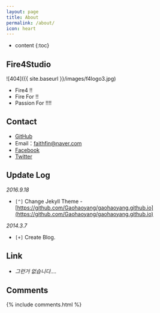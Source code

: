 ```yaml
---
layout: page
title: About
permalink: /about/
icon: heart
---
```


* content
{:toc}

## Fire4Studio

![404]({{ site.baseurl }}/images/f4logo3.jpg)

* Fire4 !!
* Fire For !!
* Passion For !!!!

## Contact

* [GitHub](https://github.com/faith20)
* Email：faithfin@naver.com
* [Facebook](https://www.facebook.com/faithfin)
* [Twitter](https://twitter.com/faithfin)

## Update Log

*2016.9.18*

* `[^]` Change Jekyll Theme - [https://github.com/Gaohaoyang/gaohaoyang.github.io](https://github.com/Gaohaoyang/gaohaoyang.github.io)

*2014.3.7*

* `[+]` Create Blog.

## Link

* _그런거 없습니다...._

## Comments

{% include comments.html %}

